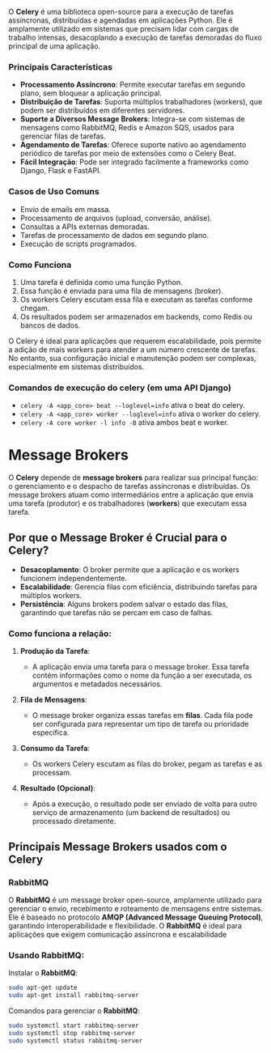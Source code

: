 O **Celery** é uma biblioteca open-source para a execução de tarefas assíncronas, distribuídas e agendadas em aplicações Python. Ele é amplamente utilizado em sistemas que precisam lidar com cargas de trabalho intensas, desacoplando a execução de tarefas demoradas do fluxo principal de uma aplicação.

### Principais Características

- **Processamento Assíncrono**: Permite executar tarefas em segundo plano, sem bloquear a aplicação principal.
- **Distribuição de Tarefas**: Suporta múltiplos trabalhadores (workers), que podem ser distribuídos em diferentes servidores.
- **Suporte a Diversos Message Brokers**: Integra-se com sistemas de mensagens como RabbitMQ, Redis e Amazon SQS, usados para gerenciar filas de tarefas.
- **Agendamento de Tarefas**: Oferece suporte nativo ao agendamento periódico de tarefas por meio de extensões como o Celery Beat.
- **Fácil Integração**: Pode ser integrado facilmente a frameworks como Django, Flask e FastAPI.

### Casos de Uso Comuns

- Envio de emails em massa.
- Processamento de arquivos (upload, conversão, análise).
- Consultas a APIs externas demoradas.
- Tarefas de processamento de dados em segundo plano.
- Execução de scripts programados.

### Como Funciona

1. Uma tarefa é definida como uma função Python.
2. Essa função é enviada para uma fila de mensagens (broker).
3. Os workers Celery escutam essa fila e executam as tarefas conforme chegam.
4. Os resultados podem ser armazenados em backends, como Redis ou bancos de dados.

O Celery é ideal para aplicações que requerem escalabilidade, pois permite a adição de mais workers para atender a um número crescente de tarefas. No entanto, sua configuração inicial e manutenção podem ser complexas, especialmente em sistemas distribuídos.

### Comandos de execução do celery (em uma API Django)

- `celery -A <app_core> beat --loglevel=info` ativa o beat do celery.
- `celery -A <app_core> worker --loglevel=info` ativa o worker do celery.
- `celery -A core worker -l info -B` ativa ambos beat e worker.

# Message Brokers

O **Celery** depende de **message brokers** para realizar sua principal função: o gerenciamento e o despacho de tarefas assíncronas e distribuídas. Os message brokers atuam como intermediários entre a aplicação que envia uma tarefa (produtor) e os trabalhadores (**workers**) que executam essa tarefa.

## Por que o Message Broker é Crucial para o Celery?

- **Desacoplamento**: O broker permite que a aplicação e os workers funcionem independentemente.
- **Escalabilidade**: Gerencia filas com eficiência, distribuindo tarefas para múltiplos workers.
- **Persistência**: Alguns brokers podem salvar o estado das filas, garantindo que tarefas não se percam em caso de falhas.

### Como funciona a relação:

1. **Produção da Tarefa**:
    - A aplicação envia uma tarefa para o message broker. Essa tarefa contém informações como o nome da função a ser executada, os argumentos e metadados necessários.

1. **Fila de Mensagens**:
    - O message broker organiza essas tarefas em **filas**. Cada fila pode ser configurada para representar um tipo de tarefa ou prioridade específica.

1. **Consumo da Tarefa**:
    - Os workers Celery escutam as filas do broker, pegam as tarefas e as processam.

1. **Resultado (Opcional)**:
    - Após a execução, o resultado pode ser enviado de volta para outro serviço de armazenamento (um backend de resultados) ou processado diretamente.

## Principais Message Brokers usados com o Celery

### RabbitMQ

O **RabbitMQ** é um message broker open-source, amplamente utilizado para gerenciar o envio, recebimento e roteamento de mensagens entre sistemas. Ele é baseado no protocolo **AMQP (Advanced Message Queuing Protocol)**, garantindo interoperabilidade e flexibilidade. O **RabbitMQ** é ideal para aplicações que exigem comunicação assíncrona e escalabilidade

### Usando RabbitMQ:

Instalar o **RabbitMQ**:
``` bash
sudo apt-get update
sudo apt-get install rabbitmq-server
```

Comandos para gerenciar o  **RabbitMQ**:
``` bash
sudo systemctl start rabbitmq-server
sudo systemctl stop rabbitmq-server
sudo systemctl status rabbitmq-server
``` 
